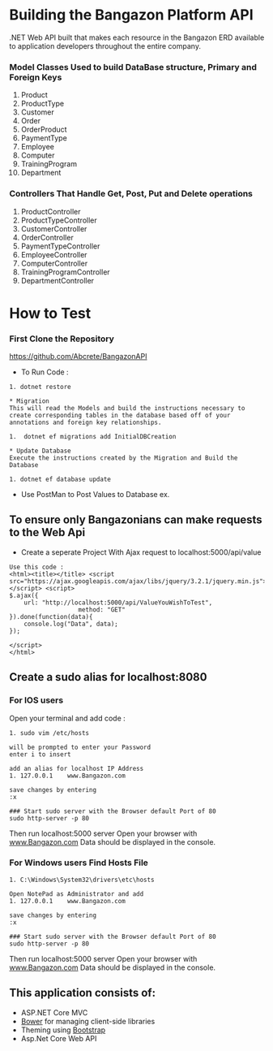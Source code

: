 # Building the Bangazon Platform API



 .NET Web API  built that makes each resource in the Bangazon ERD available to application developers throughout the entire company.


### Model Classes Used to build DataBase structure, Primary and Foreign Keys

1. Product
1. ProductType
1. Customer
1. Order
1. OrderProduct
1. PaymentType
1. Employee
1. Computer
1. TrainingProgram
1. Department

### Controllers That Handle Get, Post, Put and Delete operations
1. ProductController
1. ProductTypeController
1. CustomerController
1. OrderController
1. PaymentTypeController
1. EmployeeController
1. ComputerController
1. TrainingProgramController
1. DepartmentController

# How to Test 
### First Clone the Repository 
https://github.com/Abcrete/BangazonAPI

* To Run Code :
```
1. dotnet restore

* Migration
This will read the Models and build the instructions necessary to create corresponding tables in the database based off of your annotations and foreign key relationships.

1.  dotnet ef migrations add InitialDBCreation

* Update Database
Execute the instructions created by the Migration and Build the Database

1. dotnet ef database update
```

* Use PostMan to Post Values to Database
ex.


## To ensure only Bangazonians can make requests to the Web Api
* Create a seperate Project With Ajax request to localhost:5000/api/value
```
Use this code :
<html><title></title> <script src="https://ajax.googleapis.com/ajax/libs/jquery/3.2.1/jquery.min.js"></script> <script>
$.ajax({
    url: "http://localhost:5000/api/ValueYouWishToTest",
                   method: "GET"
}).done(function(data){
    console.log("Data", data);
});

</script>
</html>
```


## Create a sudo alias for localhost:8080
### For IOS users
Open your terminal and add code :
```
1. sudo vim /etc/hosts

will be prompted to enter your Password
enter i to insert

add an alias for localhost IP Address
1. 127.0.0.1    www.Bangazon.com

save changes by entering 
:x

### Start sudo server with the Browser default Port of 80
sudo http-server -p 80
```
Then run localhost:5000 server
Open your browser with www.Bangazon.com
Data should be displayed in the console.


### For Windows users Find Hosts File

```
1. C:\Windows\System32\drivers\etc\hosts

Open NotePad as Administrator and add 
1. 127.0.0.1    www.Bangazon.com

save changes by entering 
:x

### Start sudo server with the Browser default Port of 80
sudo http-server -p 80
```
Then run localhost:5000 server
Open your browser with www.Bangazon.com
Data should be displayed in the console.


## This application consists of:

*   ASP.NET Core MVC
*   [Bower](https://go.microsoft.com/fwlink/?LinkId=518004) for managing client-side libraries
*   Theming using [Bootstrap](https://go.microsoft.com/fwlink/?LinkID=398939)
*   Asp.Net Core Web API

